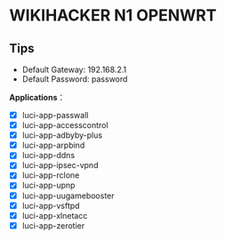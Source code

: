 # WIKIHACKER N1 OPENWRT

## Tips
* Default Gateway: 192.168.2.1
* Default Password: password

**Applications**：
  - [x] luci-app-passwall
  - [x] luci-app-accesscontrol
  - [x] luci-app-adbyby-plus
  - [x] luci-app-arpbind
  - [x] luci-app-ddns
  - [x] luci-app-ipsec-vpnd
  - [x] luci-app-rclone
  - [x] luci-app-upnp
  - [x] luci-app-uugamebooster
  - [x] luci-app-vsftpd
  - [x] luci-app-xlnetacc
  - [x] luci-app-zerotier
